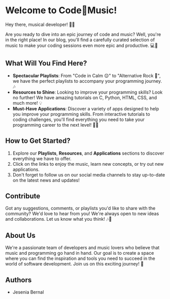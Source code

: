 # Welcome to Code🎵Music!

Hey there, musical developer! 🎵✨

Are you ready to dive into an epic journey of code and music? Well, you're in the right place! In our blog, you'll find a carefully curated selection of music to make your coding sessions even more epic and productive. 💻🚀

## What Will You Find Here?

- **Spectacular Playlists**: From "Code in Calm 😌" to "Alternative Rock 🤘", we have the perfect playlists to accompany your programming journey. 🎶
- **Resources to Shine**: Looking to improve your programming skills? Look no further! We have amazing tutorials on C, Python, HTML, CSS, and much more! 💡
- **Must-Have Applications**: Discover a variety of apps designed to help you improve your programming skills. From interactive tutorials to coding challenges, you'll find everything you need to take your programming career to the next level! 📱💪

## How to Get Started?

1. Explore our **Playlists**, **Resources**, and **Applications** sections to discover everything we have to offer.
2. Click on the links to enjoy the music, learn new concepts, or try out new applications.
3. Don't forget to follow us on our social media channels to stay up-to-date on the latest news and updates!

## Contribute

Got any suggestions, comments, or playlists you'd like to share with the community? We'd love to hear from you! We're always open to new ideas and collaborations. Let us know what you think! 🎶💬

## About Us

We're a passionate team of developers and music lovers who believe that music and programming go hand in hand. Our goal is to create a space where you can find the inspiration and tools you need to succeed in the world of software development. Join us on this exciting journey! 🌟

## Authors

- Jesenia Bernal
